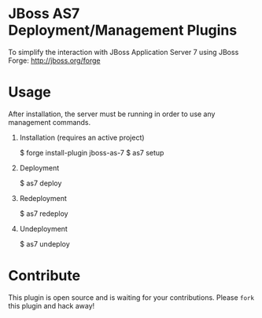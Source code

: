 JBoss AS7 Deployment/Management Plugins
=======================================
To simplify the interaction with JBoss Application Server 7 using JBoss Forge: http://jboss.org/forge

Usage
=====
After installation, the server must be running in order to use any management commands.

1. Installation (requires an active project)

    $ forge install-plugin jboss-as-7
	 $ as7 setup

2. Deployment 

    $ as7 deploy

3. Redeployment

    $ as7 redeploy

3. Undeployment

    $ as7 undeploy

Contribute
==========
This plugin is open source and is waiting for your contributions. Please `fork` this plugin and hack away!
